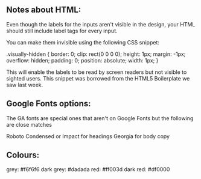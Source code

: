 ## Notes about HTML:

Even though the labels for the inputs aren't visible in the design, your HTML should still include label tags for every input.

You can make them invisible using the following CSS snippet:

.visually-hidden { 
	border: 0; 
	clip: rect(0 0 0 0); 
	height: 1px; 
	margin: -1px; 
	overflow: hidden; 
	padding: 0; 
	position: absolute; 
	width: 1px; 
}

This will enable the labels to be read by screen readers but not visible to sighted users. This snippet was borrowed from the HTML5 Boilerplate we saw last week.

## Google Fonts options:

The GA fonts are special ones that aren't on Google Fonts but the following are close matches

Roboto Condensed or Impact for headings
Georgia for body copy

## Colours:

grey: #f6f6f6
dark grey: #dadada
red: #ff003d
dark red: #df0000